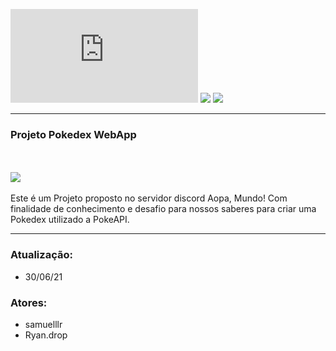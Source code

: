 ![GitHub repo size](https://img.shields.io/github/repo-size/Ryan-drop/Pokedex.rs)
<img src="https://img.shields.io/badge/version-ALFA-red"/>
<img src="https://img.shields.io/badge/API-PokeAPI-orange"/>

****************

### Projeto Pokedex WebApp
<br/></br>
<img src="Img-readme.jpg"/>
<br/><br/>
Este é um Projeto proposto no servidor discord Aopa, Mundo! Com finalidade de conhecimento e desafio para nossos saberes para criar uma Pokedex utilizado a PokeAPI.


****************
### Atualização: 
 
 - 30/06/21
 
### Atores:
 - samuelllr
 - Ryan.drop